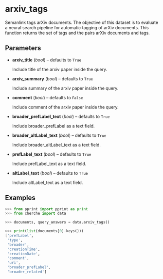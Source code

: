 # arxiv_tags

Semanlink tags arXiv documents. The objective of this dataset is to evaluate a neural search pipeline for automatic tagging of arXiv documents. This function returns the set of tags and the pairs arXiv documents and tags.



## Parameters

- **arxiv_title** (*bool*) – defaults to `True`

    Include title of the arxiv paper inside the query.

- **arxiv_summary** (*bool*) – defaults to `True`

    Include summary of the arxiv paper inside the query.

- **comment** (*bool*) – defaults to `False`

    Include comment of the arxiv paper inside the query.

- **broader_prefLabel_text** (*bool*) – defaults to `True`

    Include broader_prefLabel as a text field.

- **broader_altLabel_text** (*bool*) – defaults to `True`

    Include broader_altLabel_text as a text field.

- **prefLabel_text** (*bool*) – defaults to `True`

    Include prefLabel_text as a text field.

- **altLabel_text** (*bool*) – defaults to `True`

    Include altLabel_text as a text field.



## Examples

```python
>>> from pprint import pprint as print
>>> from cherche import data

>>> documents, query_answers = data.arxiv_tags()

>>> print(list(documents[0].keys()))
['prefLabel',
 'type',
 'broader',
 'creationTime',
 'creationDate',
 'comment',
 'uri',
 'broader_prefLabel',
 'broader_related']
```

